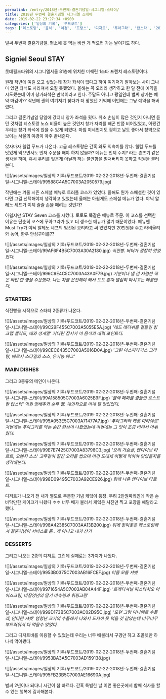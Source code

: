 ```yaml
---
permalink: /entry/2018년-두번째-결혼기념일-시그니엘-스테이/
title: 2018년 두번째 결혼기념일 시그니엘 스테이
date: 2019-02-22 23:27:34 +0900
categories: ['일상의 기록', '푸드코트']
tags: ['레스토랑', '음식', '야경', '프랑스', '디저트', '푸아그라', '랍스타', '2018', '롯데월드타워']
---
```



벌써 두번째 결혼기념일.
평소에 못 먹는 비싼 거 먹으러 가는 날이기도 하다.

## Signiel Seoul STAY
롯데월드타워의 시그니엘서울 81층에 위치한 미쉐린 1스타 프렌치 레스토랑이다.

원래 작년에 여길 오고 싶었는데 창가 좌석이 없다고 하여 여기저기 알아보는 사이 그나마 있던 좌석도 사라져서 오질 못했었다.
올해는 꼭 오리라 생각하고 한 달 전에 예약을 시도했는데 이미 창가좌석은 만석이라고 한다.
주말도 아니고 평일인데 벌써 창가는 예약 마감이??
작년에 괜히 여기저기 찾다가 더 망했던 기억에 이번에는 그냥 예약을 해버렸다.

그리고 결혼기념일 당일에 갔더니 창가 좌석을 줬다.
취소 손님이 많은 것인지 아니면 듣던 것처럼 레스토랑 노쇼 비율이 높은 것인지 창가 자리를 빼곤 반쯤 비어있었고, 어쨌건 우리는 창가 좌석에 앉을 수 있게 되었다.
마침 미세먼지도 걷히고 날도 좋아서 창밖으로 보이는 서울의 야경이 아주 끝내준다.

앉자마자 웰컴 푸드가 나온다.
고급 레스토랑은 간혹 와도 익숙치를 않다. 웰컴 푸드를 맛있게 먹으면서도 먼저 주문을 해야 하지 않을까? 메뉴는 언제 주지? 라는 촌뜨기 같은 생각을 하며, 혹시 우리를 잊은게 아닐까 하는 불안함을 떨쳐버리지 못하고 직원을 불러본다.

![](/assets/images/일상의 기록/푸드코트/2019-02-22-2018년-두번째-결혼기념일-시그니엘-스테이/99588C4A5C7003A2050579.jpg)

작년에는 겨울 시즌 스페셜 메뉴로 트러플 코스가 있었다.
올해도 뭔가 스페셜한 것이 있다면 그걸 선택해야지 생각하고 있었는데 올해는 아쉽게도 스페셜 메뉴가 없다.
야닉 알레노 셰프가 이제 슬슬 손을 떼려는 것인가?

아쉽지만 STAY Seven 코스를 시켰다. 토토도 똑같은 메뉴로 주문.
이 코스를 선택한 이유는 단순히 코스에 푸아그라가 있고 더 생소한 메뉴가 많기 때문이었다.
메뉴엔 Must Try가 야닉 알레노 셰프의 엄선된 요리라고 써 있었지만 20만원을 주고 라비올리와 농어, 한우 안심구이를??

![](/assets/images/일상의 기록/푸드코트/2019-02-22-2018년-두번째-결혼기념일-시그니엘-스테이/99AF6F4B5C7003A30A2180.jpg)
*식전빵. 버터가 굉장히 맛있었다.*

![](/assets/images/일상의 기록/푸드코트/2019-02-22-2018년-두번째-결혼기념일-시그니엘-스테이/996C9E4C5C7003A43A0F79.jpg)
*기분이나 낼 겸 저렴한 작은 와인 한 병을 주문했다. 나는 차를 운전해야 돼서 토토 혼자 열심히 마시고는 헤롱댄다.*


### STARTERS
식전빵을 시작으로 스타터 2종류가 나온다.

![](/assets/images/일상의 기록/푸드코트/2019-02-22-2018년-두번째-결혼기념일-시그니엘-스테이/99C29F455C7003A5055E5A.jpg)
*'레드 래디쉬를 곁들인 킹크랩 샐러드, 배와 성게알' 커다란 접시가 이 음식의 매력 포인트다.*

![](/assets/images/일상의 기록/푸드코트/2019-02-22-2018년-두번째-결혼기념일-시그니엘-스테이/99CEC6435C7003A5016D0A.jpg)
*'그린 아스파라거스 그라탕, 베르시 스타일의 소스, 유기농 에그'*

### MAIN DISHES
그리고 3종류의 메인이 나온다.

![](/assets/images/일상의 기록/푸드코트/2019-02-22-2018년-두번째-결혼기념일-시그니엘-스테이/99A158505C7003A6025B9F.jpg)
*'블랙 페퍼를 곁들인 로스트한 랍스터' 익힌 양배추와 순무 젤. 개인적으로 이게 젤 맛있었다.*

![](/assets/images/일상의 기록/푸드코트/2019-02-22-2018년-두번째-결혼기념일-시그니엘-스테이/995A053E5C7003A71477A7.jpg)
*'푸아그라와 캐롯 마라쉐르' 저번에는 푸아그라를 먹는 순간 탄성이 나왔었는데 이번에는 그 맛이 조금 비려서 아쉬웠다.*

![](/assets/images/일상의 기록/푸드코트/2019-02-22-2018년-두번째-결혼기념일-시그니엘-스테이/99E7E7425C7003A83798C3.jpg)
*'오리 가슴살, 엔다이브 타르트, 오렌지 소스' 고무같이 질긴 오리를 씹으며 이건 도대체 어떻게 먹어야 맛있을지를 생각해본다.*

![](/assets/images/일상의 기록/푸드코트/2019-02-22-2018년-두번째-결혼기념일-시그니엘-스테이/998D09495C7003A92CE926.jpg)
*함께 나온 엔다이브 타르트.*


디저트가 나오기 전 내가 별도로 주문한 기념 케잌이 등장.
무려 2만원짜리인데 작은 손바닥만한 케이크가 나왔다 ㅎㅎ
너무 배가 불러서 케잌은 사진만 찍고 포장을 해달라고 했다.

![](/assets/images/일상의 기록/푸드코트/2019-02-22-2018년-두번째-결혼기념일-시그니엘-스테이/998A42385C7003AA13B200.jpg)
*뒤에 장미꽃은 레스토랑에서 결혼기념이 서비스로 준.. 게 아니고 내가 산거*


### DESSERTS
그리고 나오는 2종의 디저트. 그런데 실제로는 3가지가 나왔다.

![](/assets/images/일상의 기록/푸드코트/2019-02-22-2018년-두번째-결혼기념일-시그니엘-스테이/9953B0375C7003AB16FCEF.jpg)
*이름 모를 셔벳*

![](/assets/images/일상의 기록/푸드코트/2019-02-22-2018년-두번째-결혼기념일-시그니엘-스테이/9971654A5C7003AB04A44F.jpg)
*'트레디셔널 피스타치오 아이스크림, 바질양념의 딸기 바슈렝과 휘핑크림'*

![](/assets/images/일상의 기록/푸드코트/2019-02-22-2018년-두번째-결혼기념일-시그니엘-스테이/999D173B5C7003AC02D95C.jpg)
*'모던 그랑 마니에르 수플레, 만다린 셔벳' 엄청난 크기의 수플레가 나와서 도저히 못 먹을 것 같았는데 너무너무 부드러워서 다 먹을수 있었다.*


그리고 디저트바를 이용할 수 있었는데 우리는 너무 배불러서 구경만 하고 초콜렛만 하나씩 먹어봤다.

![](/assets/images/일상의 기록/푸드코트/2019-02-22-2018년-두번째-결혼기념일-시그니엘-스테이/9953BA3A5C7003AD159138.jpg)

![](/assets/images/일상의 기록/푸드코트/2019-02-22-2018년-두번째-결혼기념일-시그니엘-스테이/995FB23B5C7003AE16690A.jpg)


벌써 2년이나 되다니 시간이 참 빠르다.
간혹 특별한 날 이런 좋은곳에서 함께 식사를 할 수 있는 행복에 감사해본다.



